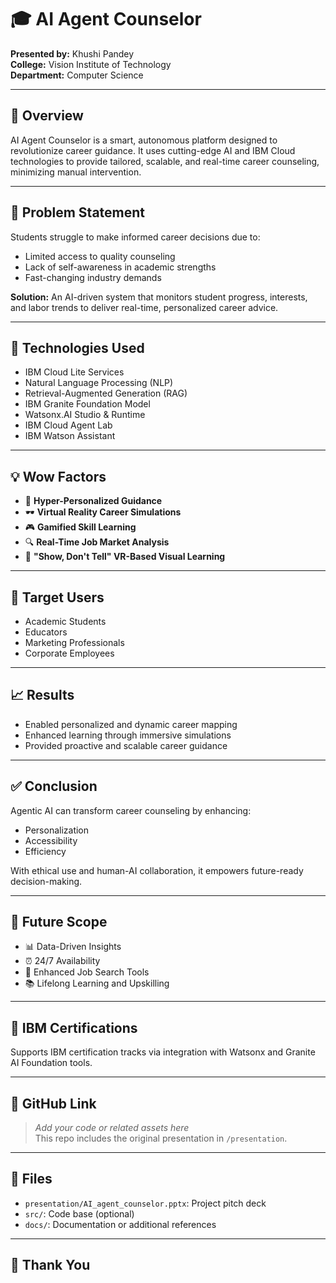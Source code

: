 # 🎓 AI Agent Counselor

**Presented by:** Khushi Pandey  
**College:** Vision Institute of Technology  
**Department:** Computer Science

---

## 📌 Overview

AI Agent Counselor is a smart, autonomous platform designed to revolutionize career guidance. It uses cutting-edge AI and IBM Cloud technologies to provide tailored, scalable, and real-time career counseling, minimizing manual intervention.

---

## 🚩 Problem Statement

Students struggle to make informed career decisions due to:
- Limited access to quality counseling
- Lack of self-awareness in academic strengths
- Fast-changing industry demands

**Solution:** An AI-driven system that monitors student progress, interests, and labor trends to deliver real-time, personalized career advice.

---

## 🔧 Technologies Used

- IBM Cloud Lite Services
- Natural Language Processing (NLP)
- Retrieval-Augmented Generation (RAG)
- IBM Granite Foundation Model
- Watsonx.AI Studio & Runtime
- IBM Cloud Agent Lab
- IBM Watson Assistant

---

## 💡 Wow Factors

- 🎯 **Hyper-Personalized Guidance**
- 🕶️ **Virtual Reality Career Simulations**
- 🎮 **Gamified Skill Learning**
- 🔍 **Real-Time Job Market Analysis**
- 🎥 **"Show, Don't Tell" VR-Based Visual Learning**

---

## 🎯 Target Users

- Academic Students  
- Educators  
- Marketing Professionals  
- Corporate Employees  

---

## 📈 Results

- Enabled personalized and dynamic career mapping  
- Enhanced learning through immersive simulations  
- Provided proactive and scalable career guidance  

---

## ✅ Conclusion

Agentic AI can transform career counseling by enhancing:
- Personalization  
- Accessibility  
- Efficiency  

With ethical use and human-AI collaboration, it empowers future-ready decision-making.

---

## 🔮 Future Scope

- 📊 Data-Driven Insights
- ⏰ 24/7 Availability
- 💼 Enhanced Job Search Tools
- 📚 Lifelong Learning and Upskilling

---

## 🧠 IBM Certifications

Supports IBM certification tracks via integration with Watsonx and Granite AI Foundation tools.

---

## 🔗 GitHub Link

> *Add your code or related assets here*  
> This repo includes the original presentation in `/presentation`.

---

## 📂 Files

- `presentation/AI_agent_counselor.pptx`: Project pitch deck  
- `src/`: Code base (optional)  
- `docs/`: Documentation or additional references  

---

## 🙏 Thank You
